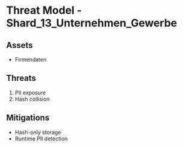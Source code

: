 # Threat Model - Shard_13_Unternehmen_Gewerbe

## Assets
- Firmendaten

## Threats
1. PII exposure
2. Hash collision

## Mitigations
- Hash-only storage
- Runtime PII detection
